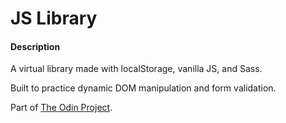 # JS Library

#### Description
A virtual library made with localStorage, vanilla JS, and Sass.

Built to practice dynamic DOM manipulation and form validation.

Part of [The Odin Project](https://www.theodinproject.com/courses/javascript/lessons/library).